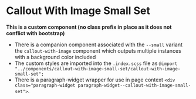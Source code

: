 # Callout With Image Small Set

**This is a custom component (no class prefix in place as it does not conflict with bootstrap)**

- There is a companion component associated with the `--small` variant the `callout-with-image` component which outputs multiple instances with a background color included
- The custom styles are imported into the `.index.scss` file as `@import "../components/callout-with-image-small-set/callout-with-image-small-set";`
- There is a paragraph-widget wrapper for use in page context `<div class="paragraph-widget paragraph-widget--callout-with-image-small-set">`.
